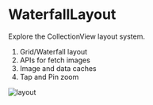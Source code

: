 # WaterfallLayout

Explore the CollectionView layout system.

1. Grid/Waterfall layout
2. APIs for fetch images
3. Image and data caches
4. Tap and Pin zoom

![layout](https://github.com/xta0/WaterfallLayout/blob/main/layout.png)